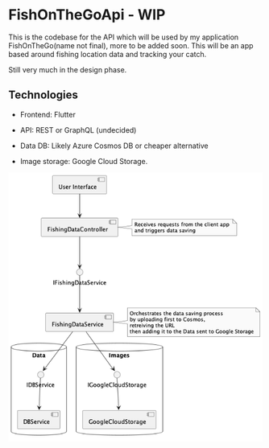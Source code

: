 # FishOnTheGoApi - WIP
This is the codebase for the API which will be used by my application FishOnTheGo(name not final), more to be added soon.
This will be an app based around fishing location data and tracking your catch. 

Still very much in the design phase.

## Technologies

* Frontend: Flutter

* API: REST or GraphQL (undecided)

* Data DB: Likely Azure Cosmos DB or cheaper alternative

* Image storage: Google Cloud Storage.


![System overview](FishOnTheGoApi/Docs/system.png)

